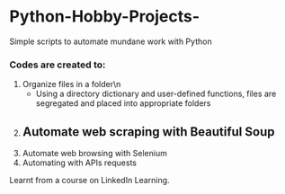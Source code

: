 # Python-Hobby-Projects-
Simple scripts to automate mundane work with Python

### Codes are created to:
1) Organize files in a folder\n
      - Using a directory dictionary and user-defined functions, files are segregated and placed into appropriate folders
2) Automate web scraping with Beautiful Soup
      - 
3) Automate web browsing with Selenium
4) Automating with APIs requests

Learnt from a course on LinkedIn Learning.
